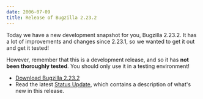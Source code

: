 ```yaml
---
date: 2006-07-09
title: Release of Bugzilla 2.23.2
---
```


Today we have a new development snapshot for you, Bugzilla 2.23.2. It has a lot of improvements and changes since 2.23.1, so we wanted to get it out and get it tested!

However, remember that this is a development release, and so it has **not been thoroughly tested**. You should only use it in a testing environment!

*   [Download Bugzilla 2.23.2](../download/#v224)
*   Read the latest [Status Update](../status/2006-07-09.html), which contains a description of what's new in this release.

